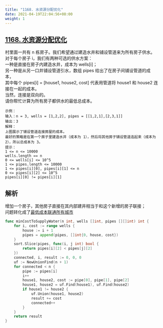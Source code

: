 ```yaml
---
title: "1168. 水资源分配优化"
date: 2021-04-19T22:04:56+08:00
weight: 1
---
```


## [1168. 水资源分配优化](https://leetcode-cn.com/problems/optimize-water-distribution-in-a-village)

村里面一共有 n 栋房子。我们希望通过建造水井和铺设管道来为所有房子供水。  
对于每个房子 i，我们有两种可选的供水方案：  
一种是直接在房子内建造水井，成本为 wells[i]；  
另一种是从另一口井铺设管道引水，数组 pipes 给出了在房子间铺设管道的成本，  
其中每个 pipes[i] = [house1, house2, cost] 代表用管道将 house1 和 house2 连接在一起的成本。  
当然，连接是双向的。  
请你帮忙计算为所有房子都供水的最低总成本。

```
示例：
输入：n = 3, wells = [1,2,2], pipes = [[1,2,1],[2,3,1]]
输出：3
解释：
上图展示了铺设管道连接房屋的成本。
最好的策略是在第一个房子里建造水井（成本为 1），然后将其他房子铺设管道连起来（成本为 2），所以总成本为 3。
提示：
1 <= n <= 10000
wells.length == n
0 <= wells[i] <= 10^5
1 <= pipes.length <= 10000
1 <= pipes[i][0], pipes[i][1] <= n
0 <= pipes[i][2] <= 10^5
pipes[i][0] != pipes[i][1]
```

## 解析

增加一个房子，其他房子直接在其内部建井相当于和这个新增的房子联接；  
问题转化成了[最低成本联通所有城市](/main/graph/connecting-cities-with-minimum-cost)

```go
func minCostToSupplyWater(n int, wells []int, pipes [][]int) int {
	for i, cost := range wells {
		house := i + 1
		pipes = append(pipes, []int{0, house, cost})
	}
	sort.Slice(pipes, func(i, j int) bool {
		return pipes[i][2] < pipes[j][2]
	})
	connected, i, result := 0, 0, 0
	uf := NewUnionFind(n + 1)
	for connected < n {
		pipe := pipes[i]
		i++
		house1, house2, cost := pipe[0], pipe[1], pipe[2]
		house1, house2 = uf.Find(house1), uf.Find(house2)
		if house1 != house2 {
			uf.Union(house1, house2)
			result += cost
			connected++
		}
	}
	return result
}
```
